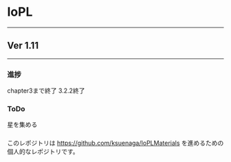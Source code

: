 # IoPL
***

## Ver 1.11
***
### 進捗  
chapter3まで終了
3.2.2終了
### ToDo  
星を集める

### 
このレポジトリは https://github.com/ksuenaga/IoPLMaterials を進めるための個人的なレポジトリです。  
